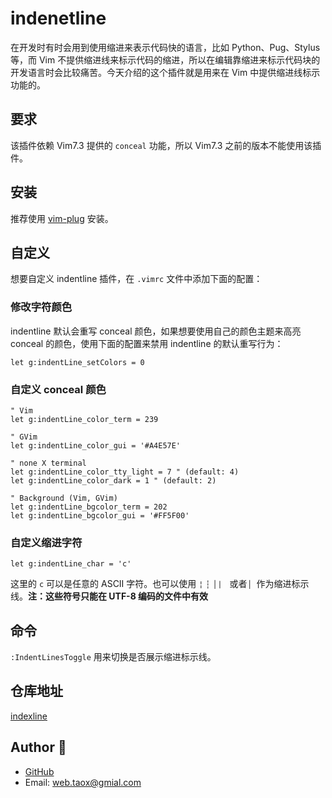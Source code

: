 # indenetline

在开发时有时会用到使用缩进来表示代码快的语言，比如 Python、Pug、Stylus 等，而 Vim 不提供缩进线来标示代码的缩进，所以在编辑靠缩进来标示代码块的开发语言时会比较痛苦。今天介绍的这个插件就是用来在 Vim 中提供缩进线标示功能的。

## 要求

该插件依赖 Vim7.3 提供的 `conceal` 功能，所以 Vim7.3 之前的版本不能使用该插件。

## 安装

推荐使用 [vim-plug](./vim-plug.md) 安装。

## 自定义

想要自定义 indentline 插件，在 `.vimrc` 文件中添加下面的配置：

### 修改字符颜色

indentline 默认会重写 conceal 颜色，如果想要使用自己的颜色主题来高亮 conceal 的颜色，使用下面的配置来禁用 indentline 的默认重写行为：

```viml
let g:indentLine_setColors = 0
```

### 自定义 conceal 颜色

```viml
" Vim
let g:indentLine_color_term = 239

" GVim
let g:indentLine_color_gui = '#A4E57E'

" none X terminal
let g:indentLine_color_tty_light = 7 " (default: 4)
let g:indentLine_color_dark = 1 " (default: 2)

" Background (Vim, GVim)
let g:indentLine_bgcolor_term = 202
let g:indentLine_bgcolor_gui = '#FF5F00'
```

### 自定义缩进字符

```viml
let g:indentLine_char = 'c'
```

这里的 `c` 可以是任意的 ASCII 字符。也可以使用 `¦` `┆` `│` `⎸` 或者 `▏` 作为缩进标示线。**注：这些符号只能在 UTF-8 编码的文件中有效**

## 命令

`:IndentLinesToggle` 用来切换是否展示缩进标示线。

## 仓库地址

[indexline](https://github.com/Yggdroot/indentLine)

## Author 🐠

* [GitHub](https://github.com/Tao-Quixote)
* Email: <web.taox@gmial.com>
